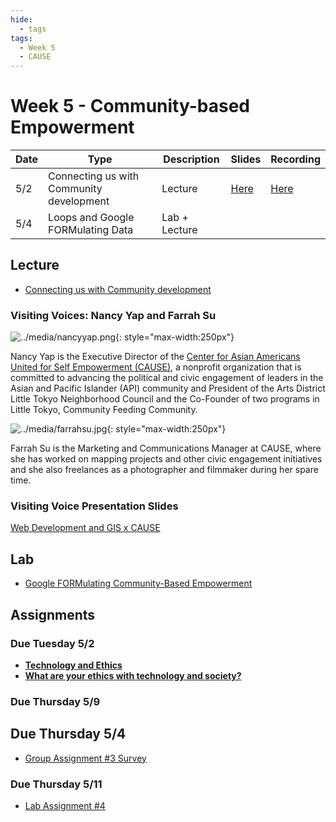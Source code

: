 ```yaml
---
hide:
  - tags
tags:
  - Week 5
  - CAUSE
---
```


# Week 5 - Community-based Empowerment

Date|Type|Description|Slides|Recording|
|---|----|-----------|------|---------|
|5/2|Connecting us with Community development|Lecture|[Here](../materials/AA191_S_W5_Lecture_5.pdf)|[Here](https://ucla.zoom.us/rec/share/ga1w0kjcpau5YZauilOOfeDmnMLzfZWDMmPmlI-SwlV52OCdcF5RL7-i-86eH-XF.LAfIGt6BKMaWhibk)|
|5/4|Loops and Google FORMulating Data|Lab + Lecture|||

## Lecture

- [Connecting us with Community development](../materials/AA191_S_W5_Lecture_5.pdf)

### Visiting Voices: Nancy Yap and Farrah Su

![../media/nancyyap.png](../media/nancyyap.png){: style="max-width:250px"}

Nancy Yap is the Executive Director of the [Center for Asian Americans United for Self Empowerment (CAUSE)](https://www.causeusa.org), a nonprofit organization that is committed to advancing the political and civic engagement of leaders in the Asian and Pacific Islander (API) community and President of the Arts District Little Tokyo Neighborhood Council and the Co-Founder of two programs in Little Tokyo, Community Feeding Community.

![../media/farrahsu.jpg](../media/farrahsu.jpg){: style="max-width:250px"}

Farrah Su is the Marketing and Communications Manager at CAUSE, where she has worked on mapping projects and other civic engagement initiatives and she also freelances as a photographer and filmmaker during her spare time.

### Visiting Voice Presentation Slides

[Web Development and GIS x CAUSE](../materials/Web%20Development%20and%20GIS%20x%20CAUSE.pdf)


## Lab

- [Google FORMulating Community-Based Empowerment](../labs/week5/index.md)

## Assignments

### Due Tuesday 5/2

- [**Technology and Ethics**](../assignments/week4/reading.md)
- [**What are your ethics with technology and society?**](../assignments/week4/thinking_cap.md)

### Due Thursday 5/9
## Due Thursday 5/4

- [Group Assignment #3 Survey](../assignments/week4/group_assignment.md)

### Due Thursday 5/11

- [Lab Assignment #4](../assignments/week5/lab_assignment.md)

